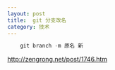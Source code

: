 ```yaml
---
layout: post
title:  git 分支改名 
category: 技术 
---
```


<!--more-->

<div id="toc"></div>
<!-- csdn -->

```csharp
    git branch -m 原名 新
```


http://zengrong.net/post/1746.htm
